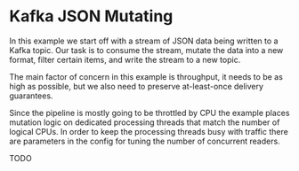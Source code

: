 Kafka JSON Mutating
===================

In this example we start off with a stream of JSON data being written to a Kafka
topic. Our task is to consume the stream, mutate the data into a new format,
filter certain items, and write the stream to a new topic.

The main factor of concern in this example is throughput, it needs to be as high
as possible, but we also need to preserve at-least-once delivery guarantees.

Since the pipeline is mostly going to be throttled by CPU the example places
mutation logic on dedicated processing threads that match the number of logical
CPUs. In order to keep the processing threads busy with traffic there are
parameters in the config for tuning the number of concurrent readers.

TODO

[example]: ./kafka-json-mutating.yaml
